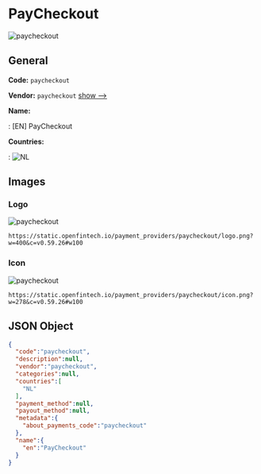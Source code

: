 
# PayCheckout 
![paycheckout](https://static.openfintech.io/payment_providers/paycheckout/logo.png?w=400&c=v0.59.26#w100)  

## General 
 
**Code:** `paycheckout` 
 
**Vendor:** `paycheckout` [show -->](/vendors/paycheckout/) 
 
**Name:** 
 
:	[EN] PayCheckout 
 
 
**Countries:** 
 
:	![NL](https://cdnjs.cloudflare.com/ajax/libs/flag-icon-css/3.3.0/flags/4x3/nl.svg#w24)  

## Images 

### Logo 
 
![paycheckout](https://static.openfintech.io/payment_providers/paycheckout/logo.png?w=400&c=v0.59.26#w100)  

```
https://static.openfintech.io/payment_providers/paycheckout/logo.png?w=400&c=v0.59.26#w100
```  

### Icon 
 
![paycheckout](https://static.openfintech.io/payment_providers/paycheckout/icon.png?w=278&c=v0.59.26#w100)  

```
https://static.openfintech.io/payment_providers/paycheckout/icon.png?w=278&c=v0.59.26#w100
```  

## JSON Object 

```json
{
  "code":"paycheckout",
  "description":null,
  "vendor":"paycheckout",
  "categories":null,
  "countries":[
    "NL"
  ],
  "payment_method":null,
  "payout_method":null,
  "metadata":{
    "about_payments_code":"paycheckout"
  },
  "name":{
    "en":"PayCheckout"
  }
}
```  
